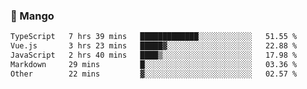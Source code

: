 ### 🥭 Mango

<!--START_SECTION:waka-->

```txt
TypeScript   7 hrs 39 mins   █████████████░░░░░░░░░░░░   51.55 %
Vue.js       3 hrs 23 mins   █████▓░░░░░░░░░░░░░░░░░░░   22.88 %
JavaScript   2 hrs 40 mins   ████▒░░░░░░░░░░░░░░░░░░░░   17.98 %
Markdown     29 mins         █░░░░░░░░░░░░░░░░░░░░░░░░   03.36 %
Other        22 mins         ▓░░░░░░░░░░░░░░░░░░░░░░░░   02.57 %
```

<!--END_SECTION:waka-->

